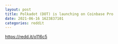 ```yaml
--- 
layout: post 
title: Polkadot (DOT) is launching on Coinbase Pro 
date: 2021-06-16 1623837101 
categories: reddit 
--- 
```

https://redd.it/o116c5